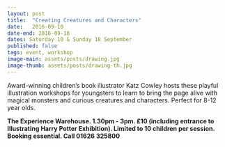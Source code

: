 ```yaml
---
layout: post
title:  "Creating Creatures and Characters"
date:   2016-09-10
date-end: 2016-09-18
dates: Saturday 10 & Sunday 18 September
published: false
tags: event, workshop
image-main: assets/posts/drawing.jpg
image-thumb: assets/posts/drawing-th.jpg
---
```


Award-winning children’s book illustrator Katz Cowley hosts these playful illustration workshops for youngsters to learn to bring the page alive with magical monsters and curious creatures and characters. Perfect for 8-12 year olds.

**The Experience Warehouse. 1.30pm - 3pm. £10 (including entrance to Illustrating Harry Potter Exhibition). Limited to 10 children per session. Booking essential. Call 01626 325800**
